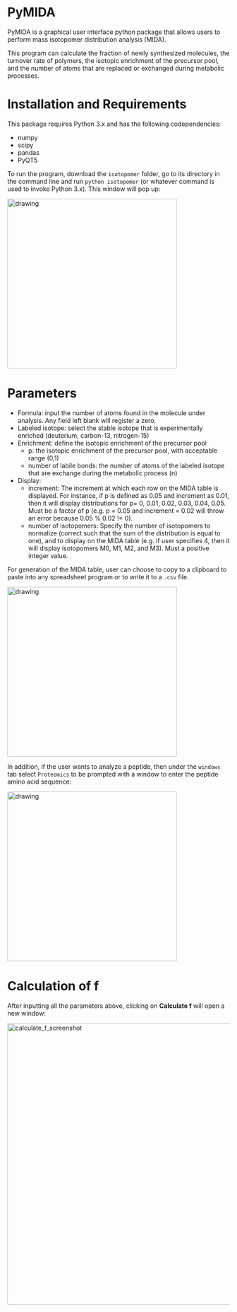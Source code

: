 # PyMIDA

PyMIDA is a graphical user interface python package that allows users to perform mass isotopomer distribution analysis (MIDA). 

This program can calculate the fraction of newly synthesized molecules, the turnover rate of polymers, the isotopic enrichment of the precursor pool, and the number of atoms that are replaced or exchanged during metabolic processes. 

# Installation and Requirements

This package requires Python 3.x and has the following codependencies:
* numpy
* scipy
* pandas
* PyQT5

To run the program,  download the `isotopomer` folder, go to its directory in the command line and run `python isotopomer` (or whatever command is used to invoke Python 3.x). This window will pop up:


<img src="https://user-images.githubusercontent.com/14845065/152647228-c302a435-e00f-47b2-8d94-79bae1a2b8d0.jpg" alt="drawing" width="384"/>


# Parameters

* Formula: input the number of atoms found in the molecule under analysis. Any field left blank will register a zero.
* Labeled isotope: select the stable isotope that is experimentally enriched (deuterium, carbon-13, nitrogen-15)
* Enrichment: define the isotopic enrichment of the precursor pool
   * p: the isotopic enrichment of the precursor pool, with  acceptable range (0,1)
   * number of labile bonds: the number of atoms of the labeled isotope that are exchange during the metabolic process (n)
 * Display:
   * increment: The increment at which each row on the MIDA table is displayed. For instance, if p is defined as 0.05 and increment as 0.01, then it will display distributions for p= 0, 0.01, 0.02, 0.03, 0.04, 0.05. Must be a factor of p (e.g. p = 0.05 and increment = 0.02 will throw an error because 0.05 % 0.02 != 0).
   * number of isotopomers: Specify the number of isotopomers to normalize (correct such that the sum of the distribution is equal to one), and to display on the MIDA table (e.g. if user specifies 4, then it will display isotopomers M0, M1, M2, and M3). Must a positive integer value.

For generation of the MIDA table, user can choose to copy to a clipboard to paste into any spreadsheet program or to write it to a `.csv` file.


<img src="https://user-images.githubusercontent.com/14845065/152647299-d9c993fe-55ad-4fb5-8928-9c7b165f0784.jpg" alt="drawing" width="384"/>

In addition, if the user wants to analyze a peptide, then under the `windows` tab select `Proteomics` to be prompted with a window to enter the peptide amino acid sequence:

<img src="https://user-images.githubusercontent.com/14845065/152647318-79157d76-94f5-4962-a4df-d3c35db8291a.jpg" alt="drawing" width="384"/>

# Calculation of f 

After inputting all the parameters above, clicking on **Calculate f** will open a new window:

<img width="637" alt="calculate_f_screenshot" src="https://user-images.githubusercontent.com/14845065/216902043-41a5d880-b143-4376-b271-0ba5a30d1cc9.png">


